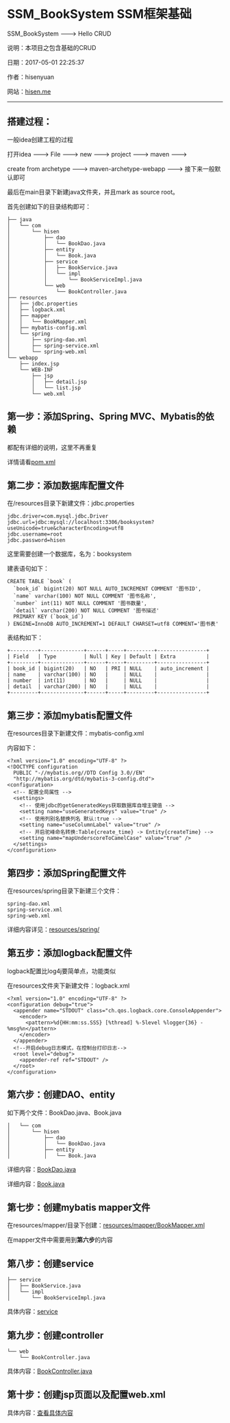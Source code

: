 # SSM_BookSystem SSM框架基础
SSM_BookSystem ---> Hello CRUD

说明：本项目之包含基础的CRUD

日期：2017-05-01 22:25:37

作者：hisenyuan

网站：<a href="hisen.me" target="_blank">hisen.me</a>

---

搭建过程：
---
一般idea创建工程的过程

打开idea ---> File  ---> new ---> project  ---> maven  ---> 

create from archetype ---> maven-archetype-webapp ---> 接下来一般默认即可

最后在main目录下新建java文件夹，并且mark as source root。

首先创建如下的目录结构即可：
```
├── java
│   └── com
│       └── hisen
│           ├── dao
│           │   └── BookDao.java
│           ├── entity
│           │   └── Book.java
│           ├── service
│           │   ├── BookService.java
│           │   └── impl
│           │       └── BookServiceImpl.java
│           └── web
│               └── BookController.java
├── resources
│   ├── jdbc.properties
│   ├── logback.xml
│   ├── mapper
│   │   └── BookMapper.xml
│   ├── mybatis-config.xml
│   └── spring
│       ├── spring-dao.xml
│       ├── spring-service.xml
│       └── spring-web.xml
└── webapp
    ├── index.jsp
    └── WEB-INF
        ├── jsp
        │   ├── detail.jsp
        │   └── list.jsp
        └── web.xml
```

第一步：添加Spring、Spring MVC、Mybatis的依赖
---

都配有详细的说明，这里不再重复

详情请看<a href="https://github.com/hisen-yuan/SSM_BookSystem/blob/master/BookSystem_V0/pom.xml" target="_blank">pom.xml</a>

第二步：添加数据库配置文件
---
在/resources目录下新建文件：jdbc.properties
```
jdbc.driver=com.mysql.jdbc.Driver
jdbc.url=jdbc:mysql://localhost:3306/booksystem?useUnicode=true&characterEncoding=utf8
jdbc.username=root
jdbc.password=hisen
```
这里需要创建一个数据库，名为：booksystem

建表语句如下：
```
CREATE TABLE `book` (
  `book_id` bigint(20) NOT NULL AUTO_INCREMENT COMMENT '图书ID',
  `name` varchar(100) NOT NULL COMMENT '图书名称',
  `number` int(11) NOT NULL COMMENT '图书数量',
  `detail` varchar(200) NOT NULL COMMENT '图书描述'
  PRIMARY KEY (`book_id`)
) ENGINE=InnoDB AUTO_INCREMENT=1 DEFAULT CHARSET=utf8 COMMENT='图书表'
```
表结构如下：
```
+---------+--------------+------+-----+---------+----------------+
| Field   | Type         | Null | Key | Default | Extra          |
+---------+--------------+------+-----+---------+----------------+
| book_id | bigint(20)   | NO   | PRI | NULL    | auto_increment |
| name    | varchar(100) | NO   |     | NULL    |                |
| number  | int(11)      | NO   |     | NULL    |                |
| detail  | varchar(200) | NO   |     | NULL    |                |
+---------+--------------+------+-----+---------+----------------+
```
第三步：添加mybatis配置文件
---
在resources目录下新建文件：mybatis-config.xml

内容如下：
```
<?xml version="1.0" encoding="UTF-8" ?>
<!DOCTYPE configuration
  PUBLIC "-//mybatis.org//DTD Config 3.0//EN"
  "http://mybatis.org/dtd/mybatis-3-config.dtd">
<configuration>
  <!-- 配置全局属性 -->
  <settings>
    <!-- 使用jdbc的getGeneratedKeys获取数据库自增主键值 -->
    <setting name="useGeneratedKeys" value="true" />
    <!-- 使用列别名替换列名 默认:true -->
    <setting name="useColumnLabel" value="true" />
    <!-- 开启驼峰命名转换:Table{create_time} -> Entity{createTime} -->
    <setting name="mapUnderscoreToCamelCase" value="true" />
  </settings>
</configuration>
```
第四步：添加Spring配置文件
---
在resources/spring目录下新建三个文件：
```
spring-dao.xml
spring-service.xml
spring-web.xml
```
详细内容详见：<a href="https://github.com/hisen-yuan/SSM_BookSystem/tree/master/BookSystem_V0/src/main/resources/spring" target="_blank">resources/spring/</a>

第五步：添加logback配置文件
---
logback配置比log4j要简单点，功能类似

在resources文件夹下新建文件：logback.xml
```
<?xml version="1.0" encoding="UTF-8" ?>
<configuration debug="true">
  <appender name="STDOUT" class="ch.qos.logback.core.ConsoleAppender">
    <encoder>
      <pattern>%d{HH:mm:ss.SSS} [%thread] %-5level %logger{36} - %msg%n</pattern>
    </encoder>
  </appender>
  <!--开启debug日志模式，在控制台打印日志-->
  <root level="debug">
    <appender-ref ref="STDOUT" />
  </root>
</configuration>
```
第六步：创建DAO、entity
---
如下两个文件：BookDao.java、Book.java
```
│   └── com
│       └── hisen
│           ├── dao
│           │   └── BookDao.java
│           ├── entity
│           │   └── Book.java
```
详细内容：<a href="https://github.com/hisen-yuan/SSM_BookSystem/blob/master/BookSystem_V0/src/main/java/com/hisen/dao/BookDao.java" target="_blank">BookDao.java</a>

详细内容：<a href="https://github.com/hisen-yuan/SSM_BookSystem/blob/master/BookSystem_V0/src/main/java/com/hisen/entity/Book.java" target="_blank">Book.java</a>

第七步：创建mybatis mapper文件
---
在resources/mapper/目录下创建：<a href="https://github.com/hisen-yuan/SSM_BookSystem/blob/master/BookSystem_V0/src/main/resources/mapper/BookMapper.xml" target="_blank">resources/mapper/BookMapper.xml</a>

在mapper文件中需要用到**第六步**的内容

第八步：创建service
---
```
├── service
│   ├── BookService.java
│   └── impl
│       └── BookServiceImpl.java
```
具体内容：<a href="https://github.com/hisen-yuan/SSM_BookSystem/tree/master/BookSystem_V0/src/main/java/com/hisen/service" target="_blank">service</a>

第九步：创建controller
---
```
└── web
    └── BookController.java
```
具体内容：<a href="https://github.com/hisen-yuan/SSM_BookSystem/blob/master/BookSystem_V0/src/main/java/com/hisen/web/BookController.java" target="_blank">BookController.java</a>

第十步：创建jsp页面以及配置web.xml
---
具体内容：<a href="https://github.com/hisen-yuan/SSM_BookSystem/tree/master/BookSystem_V0/src/main/webapp" target="_blank">查看具体内容</a>